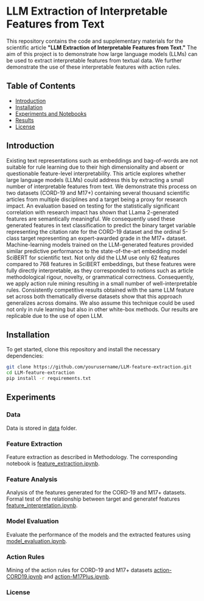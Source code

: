 # LLM Extraction of Interpretable Features from Text

This repository contains the code and supplementary materials for the scientific article **"LLM Extraction of Interpretable Features from Text."** The aim of this project is to demonstrate how large language models (LLMs) can be used to extract interpretable features from textual data. We further demonstrate the use of these interpretable features with action rules.

## Table of Contents

- [Introduction](#introduction)
- [Installation](#installation)
- [Experiments and Notebooks](#experiments)
- [Results](#results)
- [License](#license)

## Introduction
Existing text representations such as embeddings and bag-of-words are not suitable for rule learning due to their high dimensionality and absent or questionable feature-level interpretability. This article explores whether large language models (LLMs) could address this by extracting a small number of interpretable features from text.
We demonstrate this process on two datasets (CORD-19  and M17+) containing several thousand scientific articles from multiple disciplines and a target being a proxy for research impact. An evaluation based on testing for the statistically significant correlation with research impact has shown that LLama 2-generated features are semantically meaningful. We consequently used these generated features in text classification to predict the binary target variable representing the citation rate for the CORD-19 dataset and the ordinal 5-class target representing an expert-awarded grade in the M17+ dataset. Machine-learning models trained on the LLM-generated features provided similar predictive performance to the state-of-the-art embedding model SciBERT for scientific text. Not only did the LLM use only 62 features compared to 768 features in SciBERT embeddings, but these features were fully directly interpretable, as they corresponded to notions such as article methodological rigour, novelty, or grammatical correctness. Consequently, we apply action rule mining resulting in a small number of well-interpretable rules. Consistently competitive results obtained with the same LLM feature set across both thematically diverse datasets show that this approach generalizes across domains.  We also assume this technique could be used not only in rule learning but also in other white-box methods. Our results are replicable due to the use of open LLM. 

## Installation

To get started, clone this repository and install the necessary dependencies:

```bash
git clone https://github.com/yourusername/LLM-feature-extraction.git
cd LLM-feature-extraction
pip install -r requirements.txt
```

## Experiments

### Data
Data is stored in [data](data) folder.

### Feature Extraction

Feature extraction as described in Methodology. The corresponding notebook is [feature_extraction.ipynb](notebooks/feature_extraction.ipynb).

### Feature Analysis

Analysis of the features generated for the CORD-19 and M17+ datasets. Formal test of the relationship between target and generatef features [feature_interpretation.ipynb](notebooks/feature_analysis.ipynb).

### Model Evaluation

Evaluate the performance of the models and the extracted features using [model_evaluation.ipynb](notebooks/model_evaluation.ipynb).

### Action Rules

Mining of the action rules for CORD-19 and M17+ datasets [action-CORD19.ipynb](notebooks/actions-CORD19.ipynb) and  [action-M17Plus.ipynb](notebooks/actions-M17Plus.ipynb).


### License


